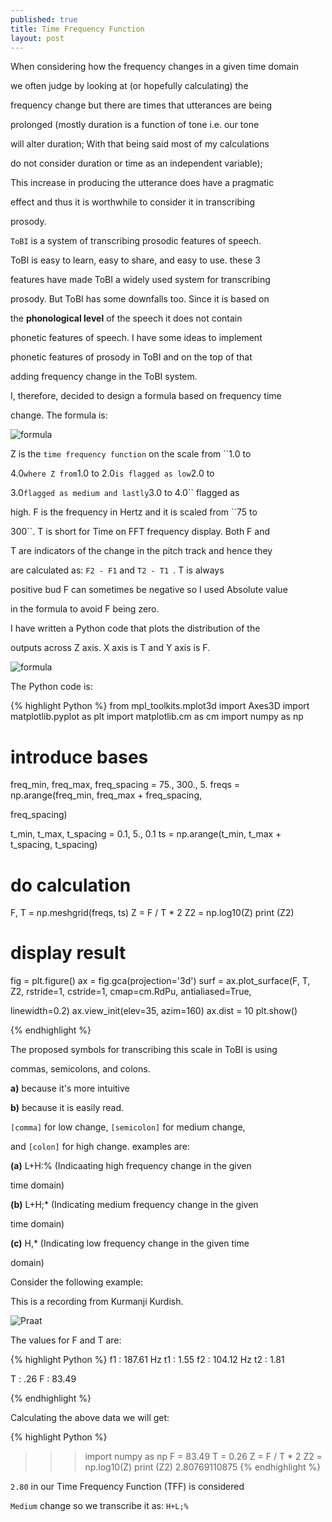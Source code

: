 ```yaml
---
published: true
title: Time Frequency Function 
layout: post
---
```

When considering how the frequency changes in a given time domain 

we often judge by looking at (or hopefully calculating) the 

frequency change but there are times that utterances are being 

prolonged (mostly duration is a function of tone i.e. our tone 

will alter duration; With that being said most of my calculations 

do not consider duration or time as an independent variable); 

This increase in producing the utterance does have a pragmatic 

effect and thus it is worthwhile to consider it in transcribing 

prosody.
 
``ToBI`` is a system of transcribing prosodic features of speech. 

ToBI is easy to learn, easy to share, and easy to use. these 3 

features have made ToBI a widely used system for transcribing 

prosody. But ToBI has some downfalls too. Since it is based on 

the **phonological level** of the speech it does not contain 

phonetic features of speech. I have some ideas to implement 

phonetic features of prosody in ToBI and on the top of that 

adding frequency change in the ToBI system. 

I, therefore, decided to design a formula based on frequency time 

change. The formula is:

![formula](http://blog.adelr.ir/images/formula.JPG)

Z is the ``time frequency function`` on the scale from ``1.0 to 

4.0`` where Z from ``1.0 to 2.0`` is flagged as low ``2.0 to 

3.0`` flagged as medium and lastly ``3.0 to 4.0`` flagged as 

high. F is the frequency in Hertz and it is scaled from ``75 to 

300``. T is short for Time on FFT  frequency display. Both F and 

T are indicators of the change in the pitch track and hence they 

are calculated as: ``F2 - F1`` and ``T2 - T1 ``. T is always 

positive bud F can sometimes be negative so I used Absolute value 

in the formula to avoid F being zero.

 I have written a Python code that plots the distribution of the 

outputs across Z axis. X axis is T and Y axis is F.

![formula](http://blog.adelr.ir/images/formula2.png)


The Python code is:

{% highlight Python %}
from mpl_toolkits.mplot3d import Axes3D
import matplotlib.pyplot as plt
import matplotlib.cm as cm
import numpy as np

# introduce bases
freq_min, freq_max, freq_spacing = 75., 300., 5.
freqs = np.arange(freq_min, freq_max + freq_spacing, 

freq_spacing)

t_min, t_max, t_spacing = 0.1, 5., 0.1
ts = np.arange(t_min, t_max + t_spacing, t_spacing)

# do calculation
F, T = np.meshgrid(freqs, ts)
Z =  F  /  T * 2
Z2 = np.log10(Z)
print (Z2)
# display result
fig = plt.figure()
ax = fig.gca(projection='3d')
surf = ax.plot_surface(F, T, Z2,
    rstride=1, cstride=1, cmap=cm.RdPu, antialiased=True, 

linewidth=0.2)
ax.view_init(elev=35, azim=160)
ax.dist = 10
plt.show()

{% endhighlight %}

The proposed symbols for transcribing this scale in ToBI is using 

commas, semicolons, and colons.

<b> a)</b> because it's more intuitive 

<b>b)</b> because it is easily read.

``[comma]`` for low change, ``[semicolon]`` for medium change, 

and ``[colon]`` for high change. examples are: 

<b>(a)</b> L+H:% (Indicaating high frequency change in the given 

time domain)

<b>(b)</b> L+H;* (Indicating medium frequency change in the given 

time domain)

<b>(c)</b> H,* (Indicating low frequency change in the given time 

domain)
 

Consider the following example:

This is a recording from Kurmanji Kurdish. 

![Praat](http://blog.adelr.ir/images/praat.JPG)


The values for F and T are:

{% highlight  Python %}
f1 : 187.61 Hz
t1 : 1.55 
f2 : 104.12 Hz
t2 : 1.81

T : .26
F : 83.49

{% endhighlight  %}

Calculating the above data we will get:

{% highlight  Python %}

>>> import numpy as np
>>> F = 83.49
>>> T = 0.26
>>> Z =  F  /  T * 2
>>> Z2 = np.log10(Z)
>>> print (Z2)
2.80769110875
{% endhighlight  %}

`` 2.80 `` in our Time Frequency Function (TFF) is considered 

``Medium`` change so we transcribe it as: ``H+L;%``